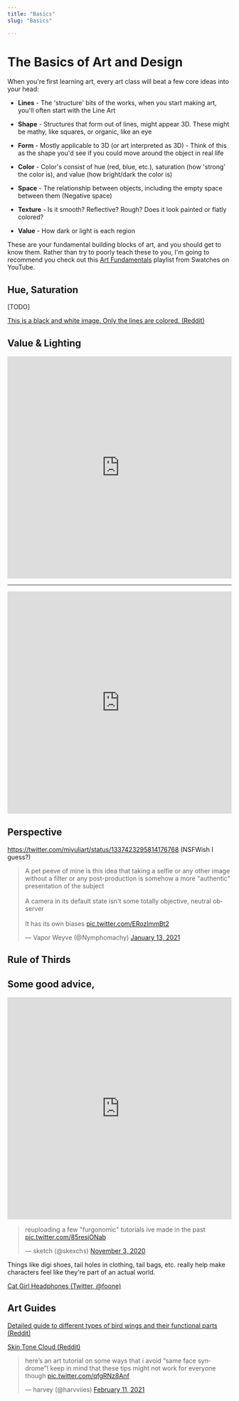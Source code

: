 ```yaml
---
title: "Basics"
slug: "Basics"

---
```

# The Basics of Art and Design

When you're first learning art, every art class will beat a few core ideas into your head: 

* **Lines** - The 'structure' bits of the works, when you start making art, you'll often start with the Line Art

* **Shape** - Structures that form out of lines, might appear 3D. These might be mathy, like squares, or organic, like an eye

* **Form** - Mostly applicable to 3D (or art interpreted as 3D) - Think of this as the shape you'd see if you could move around the object in real life 

* **Color** - Color's consist of hue (red, blue, etc.), saturation (how 'strong' the color is), and value (how bright/dark the color is)

* **Space** - The relationship between objects, including the empty space between them (Negative space)

* **Texture** - Is it smooth? Reflective? Rough? Does it look painted or flatly colored?

* **Value** - How dark or light is each region

These are your fundamental building blocks of art, and you should get to know them. Rather than try to poorly teach these to you, I'm going to recommend you check out this [Art Fundamentals](https://www.youtube.com/playlist?list=PLVgLT-e3jXPDgeED0pD0BPq8kY1VAZAGa) playlist from Swatches on YouTube.

<!--- If you need more, https://creatureartteacher.com has some good tutorials albeit they are not free --->

## Hue, Saturation

[TODO]

[This is a black and white image. Only the lines are colored. (Reddit)](https://www.reddit.com/r/blackmagicfuckery/comments/cj4gyl/this_is_a_black_and_white_image_only_the_lines/)

## Value & Lighting

<iframe width="100%" height="500" src="https://www.youtube.com/embed/gJ2HOj22gDo" title="YouTube video player" frameborder="0" allow="accelerometer; autoplay; clipboard-write; encrypted-media; gyroscope; picture-in-picture" allowfullscreen></iframe>

---

<iframe width="100%" height="500" src="https://www.youtube.com/embed/P9IY52xmMns" title="YouTube video player" frameborder="0" allow="accelerometer; autoplay; clipboard-write; encrypted-media; gyroscope; picture-in-picture" allowfullscreen></iframe>

## Perspective

https://twitter.com/miyuliart/status/1337423295814176768 (NSFWish I guess?)

<blockquote class="twitter-tweet"><p lang="en" dir="ltr">A pet peeve of mine is this idea that taking a selfie or any other image without a filter or any post-production is somehow a more &quot;authentic&quot; presentation of the subject<br><br>A camera in its default state isn&#39;t some totally objective, neutral observer<br><br>It has its own biases <a href="https://t.co/ERozlmmBt2">pic.twitter.com/ERozlmmBt2</a></p>&mdash; Vapor Weyve (@Nymphomachy) <a href="https://twitter.com/Nymphomachy/status/1349408603715686400?ref_src=twsrc%5Etfw">January 13, 2021</a></blockquote> <script async src="https://platform.twitter.com/widgets.js" charset="utf-8"></script>

## Rule of Thirds

## Some good advice,

<iframe width="100%" height="500" src="https://www.youtube.com/embed/5Tx6U5OhMDg?list=PL6haVw-BFETw13kBFhbWl6UCshzgIC7Ea" frameborder="0" allow="accelerometer; autoplay; clipboard-write; encrypted-media; gyroscope; picture-in-picture" allowfullscreen></iframe>

<blockquote class="twitter-tweet"><p lang="en" dir="ltr">reuploading a few &quot;furgonomic&quot; tutorials ive made in the past <a href="https://t.co/85resjONab">pic.twitter.com/85resjONab</a></p>&mdash; sketch (@skexchs) <a href="https://twitter.com/skexchs/status/1323671914758418433?ref_src=twsrc%5Etfw">November 3, 2020</a></blockquote> <script async src="https://platform.twitter.com/widgets.js" charset="utf-8"></script>


Things like digi shoes, tail holes in clothing, tail bags, etc. really help make characters feel like they're part of an actual world.

[Cat Girl Headphones (Twitter, @foone)](https://twitter.com/Foone/status/1338310670488535040)

## Art Guides

[Detailed guide to different types of bird wings and their functional parts (Reddit)](https://www.reddit.com/r/coolguides/comments/eau4e2/detailed_guide_to_different_types_of_bird_wings/)

[Skin Tone Cloud (Reddit)](https://www.reddit.com/r/coolguides/comments/fgta8k/skin_tone_cloud/)

<blockquote class="twitter-tweet"><p lang="en" dir="ltr">here’s an art tutorial on some ways that i avoid “same face syndrome”! keep in mind that these tips might not work for everyone though <a href="https://t.co/qfgRNz8Anf">pic.twitter.com/qfgRNz8Anf</a></p>&mdash; harvey (@harvviies) <a href="https://twitter.com/harvviies/status/1359879055198228483?ref_src=twsrc%5Etfw">February 11, 2021</a></blockquote> <script async src="https://platform.twitter.com/widgets.js" charset="utf-8"></script>